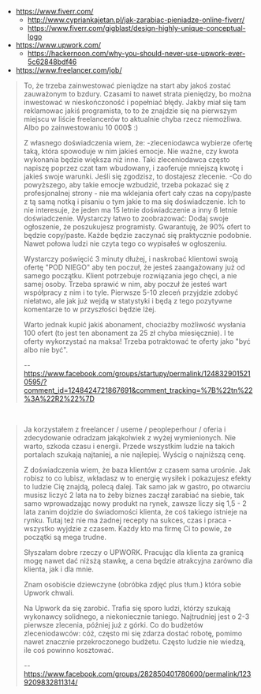 - https://www.fiverr.com/
  - http://www.cypriankajetan.pl/jak-zarabiac-pieniadze-online-fiverr/
  - https://www.fiverr.com/gigblast/design-highly-unique-conceptual-logo
- https://www.upwork.com/
  - https://hackernoon.com/why-you-should-never-use-upwork-ever-5c62848bdf46
- https://www.freelancer.com/job/

>To, że trzeba zainwestować pieniądze na start aby jakoś zostać zauważonym to bzdury. Czasami to nawet strata pieniędzy, bo można inwestować w nieskończoność i popełniać błędy. Jakby miał się tam reklamowac jakiś programista, to to że znajdzie się na pierwszym miejscu w liście freelancerów to aktualnie chyba rzecz niemożliwa. Albo po zainwestowaniu 10 000$ :)
>
>Z własnego doświadczenia wiem, że:
-zleceniodawca wybierze ofertę taką, która spowoduje w nim jakieś emocje. Nie ważne, czy kwota wykonania będzie większa niż inne. Taki zleceniodawca często napiszę poprzez czat tam wbudowany, i zaoferuje mniejszą kwotę i jakieś swoje warunki. Jeśli się zgodzisz, to dostajesz zlecenie.
-Co do powyższego, aby takie emocje wzbudzić, trzeba pokazać się z profesjonalnej strony - nie ma wklejania ofert cały czas na copy/paste z tą samą notką i pisaniu o tym jakie to ma się doświadczenie. Ich to nie interesuje, że jeden ma 15 letnie doświadczenie a inny 6 letnie doświadczenie. Wystarczy łatwo to zoobrazować: Dodaj swoje ogłoszenie, że poszukujesz programisty. Gwarantuję, że 90% ofert to będzie copy/paste. Każde będzie zaczynać się praktycznie podobnie. Nawet połowa ludzi nie czyta tego co wypisałeś w ogłoszeniu.
>
>Wystarczy poświęcić 3 minuty dłużej, i naskrobać klientowi swoją ofertę "POD NIEGO" aby ten poczuł, że jesteś zaangażowany już od samego początku. Klient potrzebuje rozwiązania jego chęci, a nie samej osoby. Trzeba sprawić w nim, aby poczuł że jesteś wart współpracy z nim i to tyle. Pierwsze 5-10 zleceń przyjdzie zdobyć niełatwo, ale jak już wejdą w statystyki i będą z tego pozytywne komentarze to w przyszłości będzie lżej.
>
>Warto jednak kupić jakiś abonament, chociażby możliwość wysłania 100 ofert (to jest ten abonament za 25 zł chyba miesięcznie). I te oferty wykorzystać na maksa! Trzeba potraktować te oferty jako "być albo nie być".
>
>-- https://www.facebook.com/groups/startupy/permalink/1248329015210595/?comment_id=1248424721867691&comment_tracking=%7B%22tn%22%3A%22R2%22%7D

<br>

>Ja korzystałem z freelancer / useme / peopleperhour / oferia i zdecydowanie odradzam jakąkolwiek z wyżej wymienionych. Nie warto, szkoda czasu i energii.
Przede wszystkim ludzie na takich portalach szukają najtaniej, a nie najlepiej. Wyścig o najniższą cenę.
>
>Z doświadczenia wiem, że baza klientów z czasem sama urośnie. Jak robisz to co lubisz, wkładasz w to energię wysiłek i pokazujesz efekty to ludzie Cię znajdą, polecą dalej.
Tak samo jak w gastro, po otwarciu musisz liczyć 2 lata na to żeby biznes zaczął zarabiać na siebie, tak samo wprowadzając nowy produkt na rynek, zawsze liczy się 1,5 - 2 lata zanim dojdzie do świadomości klienta, że coś takiego istnieje na rynku.
Tutaj też nie ma żadnej recepty na sukces, czas i praca - wszystko wyjdzie z czasem. Każdy kto ma firmę Ci to powie, że początki są mega trudne.
>
>Słyszałam dobre rzeczy o UPWORK. Pracując dla klienta za granicą mogę nawet dać niżsżą stawkę, a cena będzie atrakcyjna zarówno dla klienta, jak i dla mnie.
>
>Znam osobiście dziewczyne (obróbka zdjęć plus tłum.) która sobie Upwork chwali.
>
>Na Upwork da się zarobić. Trafia się sporo ludzi, którzy szukają wykonawcy solidnego, a niekoniecznie taniego. Najtrudniej jest o 2-3 pierwsze zlecenia, później już z górki. Co do budżetów zleceniodawców: cóż, często mi się zdarza dostać robotę, pomimo nawet znacznie przekroczonego budżetu. Często ludzie nie wiedzą, ile coś powinno kosztować.
>
>-- https://www.facebook.com/groups/282850401780600/permalink/1239209832811314/
